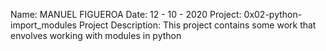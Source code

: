 Name: MANUEL FIGUEROA
Date: 12 - 10 - 2020
Project: 0x02-python-import_modules
Project Description: This project contains some work that envolves working
with modules in python